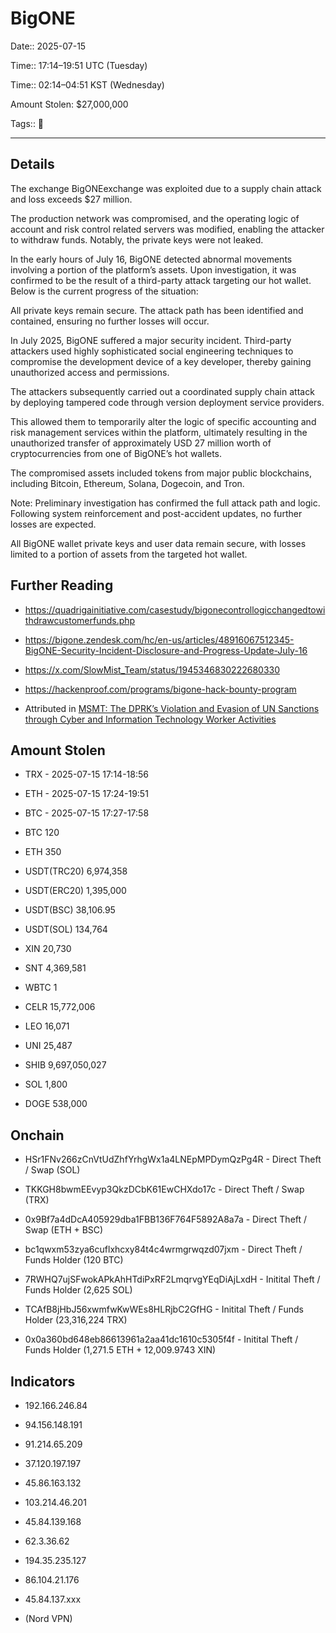 # BigONE

Date:: 2025-07-15

Time:: 17:14–19:51 UTC (Tuesday)

Time:: 02:14–04:51 KST (Wednesday)

Amount Stolen: $27,000,000

Tags:: 👛


---


## Details

The exchange BigONEexchange was exploited due to a supply chain attack and loss exceeds $27 million.

The production network was compromised, and the operating logic of account and risk control related servers was modified, enabling the attacker to withdraw funds. Notably, the private keys were not leaked.

In the early hours of July 16, BigONE detected abnormal movements involving a portion of the platform’s assets. Upon investigation, it was confirmed to be the result of a third-party attack targeting our hot wallet. Below is the current progress of the situation:

All private keys remain secure. The attack path has been identified and contained, ensuring no further losses will occur.

In July 2025, BigONE suffered a major security incident. Third-party attackers used highly sophisticated social engineering techniques to compromise the development device of a key developer, thereby gaining unauthorized access and permissions. 

The attackers subsequently carried out a coordinated supply chain attack by deploying tampered code through version deployment service providers. 

This allowed them to temporarily alter the logic of specific accounting and risk management services within the platform, ultimately resulting in the unauthorized transfer of approximately USD 27 million worth of cryptocurrencies from one of BigONE’s hot wallets. 

The compromised assets included tokens from major public blockchains, including Bitcoin, Ethereum, Solana, Dogecoin, and Tron. 

Note: Preliminary investigation has confirmed the full attack path and logic. Following system reinforcement and post-accident updates, no further losses are expected. 

All BigONE wallet private keys and user data remain secure, with losses limited to a portion of assets from the targeted hot wallet. 


## Further Reading

- https://quadrigainitiative.com/casestudy/bigonecontrollogicchangedtowithdrawcustomerfunds.php

- https://bigone.zendesk.com/hc/en-us/articles/48916067512345-BigONE-Security-Incident-Disclosure-and-Progress-Update-July-16

- https://x.com/SlowMist_Team/status/1945346830222680330

- https://hackenproof.com/programs/bigone-hack-bounty-program

- Attributed in [MSMT: The DPRK’s Violation and Evasion of UN Sanctions through Cyber and Information Technology Worker Activities](./pdfs/2025-10-22_MSMT-Report.pdf)



## Amount Stolen


- TRX - 2025-07-15 17:14-18:56

- ETH - 2025-07-15 17:24-19:51

- BTC - 2025-07-15 17:27-17:58


- BTC         120
- ETH         350
- USDT(TRC20) 6,974,358
- USDT(ERC20) 1,395,000
- USDT(BSC)   38,106.95
- USDT(SOL)   134,764
- XIN         20,730
- SNT         4,369,581
- WBTC        1
- CELR        15,772,006
- LEO         16,071
- UNI         25,487
- SHIB        9,697,050,027
- SOL         1,800
- DOGE        538,000



## Onchain


- HSr1FNv266zCnVtUdZhfYrhgWx1a4LNEpMPDymQzPg4R - Direct Theft / Swap (SOL)

- TKKGH8bwmEEvyp3QkzDCbK61EwCHXdo17c           - Direct Theft / Swap (TRX)

- 0x9Bf7a4dDcA405929dba1FBB136F764F5892A8a7a   - Direct Theft / Swap (ETH + BSC)

- bc1qwxm53zya6cuflxhcxy84t4c4wrmgrwqzd07jxm   - Direct Theft / Funds Holder (120 BTC)

- 7RWHQ7ujSFwokAPkAhHTdiPxRF2LmqrvgYEqDiAjLxdH - Initital Theft / Funds Holder (2,625 SOL)

- TCAfB8jHbJ56xwmfwKwWEs8HLRjbC2GfHG           - Initital Theft / Funds Holder (23,316,224 TRX)

- 0x0a360bd648eb86613961a2aa41dc1610c5305f4f   - Initital Theft / Funds Holder (1,271.5 ETH + 12,009.9743 XIN)




## Indicators

- 192.166.246.84

- 94.156.148.191

- 91.214.65.209

- 37.120.197.197

- 45.86.163.132

- 103.214.46.201

- 45.84.139.168

- 62.3.36.62        

- 194.35.235.127   

- 86.104.21.176

- 45.84.137.xxx

- (Nord VPN)






